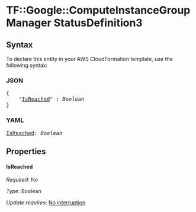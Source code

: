 # TF::Google::ComputeInstanceGroupManager StatusDefinition3

## Syntax

To declare this entity in your AWS CloudFormation template, use the following syntax:

### JSON

<pre>
{
    "<a href="#isreached" title="IsReached">IsReached</a>" : <i>Boolean</i>
}
</pre>

### YAML

<pre>
<a href="#isreached" title="IsReached">IsReached</a>: <i>Boolean</i>
</pre>

## Properties

#### IsReached

_Required_: No

_Type_: Boolean

_Update requires_: [No interruption](https://docs.aws.amazon.com/AWSCloudFormation/latest/UserGuide/using-cfn-updating-stacks-update-behaviors.html#update-no-interrupt)

